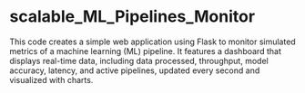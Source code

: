# scalable_ML_Pipelines_Monitor
This code creates a simple web application using Flask to monitor simulated metrics of a machine learning (ML) pipeline. It features a dashboard that displays real-time data, including data processed, throughput, model accuracy, latency, and active pipelines, updated every second and visualized with charts.
